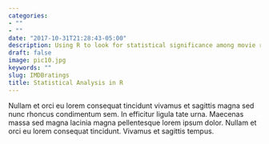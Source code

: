 ```yaml
---
categories:
- ""
- ""
date: "2017-10-31T21:28:43-05:00"
description: Using R to look for statistical significance among movie ratings by director.
draft: false
image: pic10.jpg
keywords: ""
slug: IMDBratings
title: Statistical Analysis in R
---
```


Nullam et orci eu lorem consequat tincidunt vivamus et sagittis magna sed nunc rhoncus condimentum sem. In efficitur ligula tate urna. Maecenas massa sed magna lacinia magna pellentesque lorem ipsum dolor. Nullam et orci eu lorem consequat tincidunt. Vivamus et sagittis tempus.